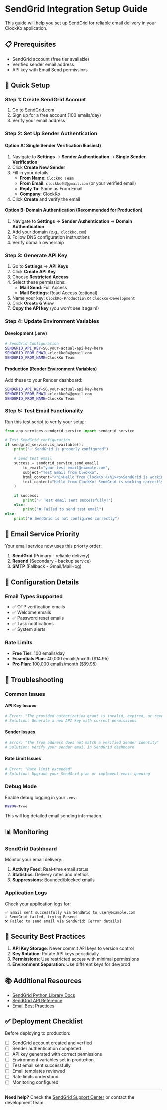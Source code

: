 # SendGrid Integration Setup Guide

This guide will help you set up SendGrid for reliable email delivery in your ClockKo application.

## 📋 Prerequisites

- SendGrid account (free tier available)
- Verified sender email address
- API key with Email Send permissions

## 🚀 Quick Setup

### Step 1: Create SendGrid Account

1. Go to [SendGrid.com](https://sendgrid.com/)
2. Sign up for a free account (100 emails/day)
3. Verify your email address

### Step 2: Set Up Sender Authentication

#### Option A: Single Sender Verification (Easiest)
1. Navigate to **Settings** → **Sender Authentication** → **Single Sender Verification**
2. Click **Create New Sender**
3. Fill in your details:
   - **From Name**: `ClockKo Team`
   - **From Email**: `clockko04@gmail.com` (or your verified email)
   - **Reply To**: Same as From Email
   - **Company**: ClockKo
4. Click **Create** and verify the email

#### Option B: Domain Authentication (Recommended for Production)
1. Navigate to **Settings** → **Sender Authentication** → **Domain Authentication**
2. Add your domain (e.g., `clockko.com`)
3. Follow DNS configuration instructions
4. Verify domain ownership

### Step 3: Generate API Key

1. Go to **Settings** → **API Keys**
2. Click **Create API Key**
3. Choose **Restricted Access**
4. Select these permissions:
   - **Mail Send**: Full Access
   - **Mail Settings**: Read Access (optional)
5. Name your key: `ClockKo-Production` or `ClockKo-Development`
6. Click **Create & View**
7. **Copy the API key** (you won't see it again!)

### Step 4: Update Environment Variables

#### Development (.env)
```bash
# SendGrid Configuration
SENDGRID_API_KEY=SG.your-actual-api-key-here
SENDGRID_FROM_EMAIL=clockko04@gmail.com
SENDGRID_FROM_NAME=ClockKo Team
```

#### Production (Render Environment Variables)
Add these to your Render dashboard:
```bash
SENDGRID_API_KEY=SG.your-actual-api-key-here
SENDGRID_FROM_EMAIL=clockko04@gmail.com
SENDGRID_FROM_NAME=ClockKo Team
```

### Step 5: Test Email Functionality

Run this test script to verify your setup:

```python
from app.services.sendgrid_service import sendgrid_service

# Test SendGrid configuration
if sendgrid_service.is_available():
    print("✅ SendGrid is properly configured")
    
    # Send test email
    success = sendgrid_service.send_email(
        to_email="your-test-email@example.com",
        subject="Test Email from ClockKo",
        html_content="<h1>Hello from ClockKo!</h1><p>SendGrid is working correctly.</p>",
        text_content="Hello from ClockKo! SendGrid is working correctly."
    )
    
    if success:
        print("✅ Test email sent successfully!")
    else:
        print("❌ Failed to send test email")
else:
    print("❌ SendGrid is not configured correctly")
```

## 📧 Email Service Priority

Your email service now uses this priority order:

1. **SendGrid** (Primary - reliable delivery)
2. **Resend** (Secondary - backup service)
3. **SMTP** (Fallback - Gmail/MailHog)

## 🔧 Configuration Details

### Email Types Supported

- ✅ OTP verification emails
- ✅ Welcome emails
- ✅ Password reset emails
- ✅ Task notifications
- ✅ System alerts

### Rate Limits

- **Free Tier**: 100 emails/day
- **Essentials Plan**: 40,000 emails/month ($14.95)
- **Pro Plan**: 100,000 emails/month ($89.95)

## 🚨 Troubleshooting

### Common Issues

#### API Key Issues
```bash
# Error: "The provided authorization grant is invalid, expired, or revoked"
# Solution: Generate a new API key with correct permissions
```

#### Sender Issues
```bash
# Error: "The from address does not match a verified Sender Identity"
# Solution: Verify your sender email in SendGrid dashboard
```

#### Rate Limit Issues
```bash
# Error: "Rate limit exceeded"
# Solution: Upgrade your SendGrid plan or implement email queuing
```

### Debug Mode

Enable debug logging in your `.env`:
```bash
DEBUG=True
```

This will log detailed email sending information.

## 📊 Monitoring

### SendGrid Dashboard

Monitor your email delivery:

1. **Activity Feed**: Real-time email status
2. **Statistics**: Delivery rates and metrics
3. **Suppressions**: Bounced/blocked emails

### Application Logs

Check your application logs for:
```
✅ Email sent successfully via SendGrid to user@example.com
⚠️ SendGrid failed, trying Resend
❌ Failed to send email via SendGrid: [error details]
```

## 🔐 Security Best Practices

1. **API Key Storage**: Never commit API keys to version control
2. **Key Rotation**: Rotate API keys periodically
3. **Permissions**: Use restricted access with minimal permissions
4. **Environment Separation**: Use different keys for dev/prod

## 📚 Additional Resources

- [SendGrid Python Library Docs](https://github.com/sendgrid/sendgrid-python)
- [SendGrid API Reference](https://docs.sendgrid.com/api-reference)
- [Email Best Practices](https://docs.sendgrid.com/ui/sending-email/sender-verification)

## ✅ Deployment Checklist

Before deploying to production:

- [ ] SendGrid account created and verified
- [ ] Sender authentication completed
- [ ] API key generated with correct permissions
- [ ] Environment variables set in production
- [ ] Test email sent successfully
- [ ] Email templates reviewed
- [ ] Rate limits understood
- [ ] Monitoring configured

---

**Need help?** Check the [SendGrid Support Center](https://support.sendgrid.com/) or contact the development team.